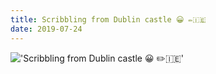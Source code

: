 ```yaml
---
title: Scribbling from Dublin castle 😀 ✏️🇮🇪
date: 2019-07-24
---
```


!['Scribbling from Dublin castle 😀 ✏️🇮🇪'](/134ScribblingfromDublincastle--------3.jpg)

